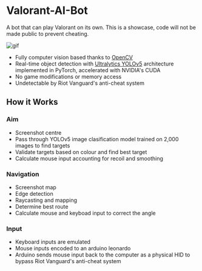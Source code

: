 # Valorant-AI-Bot
A bot that can play Valorant on its own. This is a showcase, code will not be made public to prevent cheating.

![gif](https://github.com/mata402/Valorant-AI/images/bot.gif)

- Fully computer vision based thanks to [OpenCV](https://github.com/opencv/opencv-python)
- Real-time object detection with [Ultralytics YOLOv5](https://github.com/ultralytics/yolov5) architecture implemented in PyTorch, accelerated with NVIDIA's CUDA
- No game modifications or memory access
- Undetectable by Riot Vanguard's anti-cheat system

## How it Works

### Aim

- Screenshot centre
- Pass through YOLOv5 image clasification model trained on 2,000 images to find targets
- Validate targets based on colour and find best target
- Calculate mouse input accounting for recoil and smoothing

### Navigation

- Screenshot map
- Edge detection
- Raycasting and mapping
- Determine best route
- Calculate mouse and keyboad input to correct the angle

### Input

- Keyboard inputs are emulated
- Mouse inputs encoded to an arduino leonardo
- Arduino sends mouse input back to the computer as a physical HID to bypass Riot Vanguard's anti-cheat system